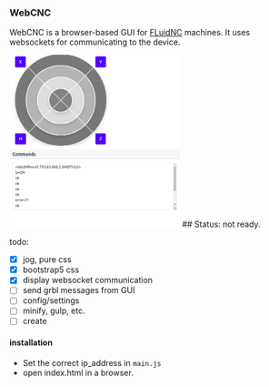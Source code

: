 

### WebCNC
WebCNC is a browser-based GUI for [FLuidNC](https://github.com/bdring/FluidNC/) machines.
It uses websockets for communicating to the device.

<img src="https://raw.githubusercontent.com/Alex-CodeLab/webcnc/main/docs/jog.png" width="300">
## Status:
not ready. 

todo:
- [x] jog, pure css 
- [x] bootstrap5 css
- [x] display websocket communication
- [ ] send grbl messages from GUI
- [ ] config/settings
- [ ] minify, gulp, etc.
- [ ] create

#### installation

- Set the correct ip_address in `main.js`
- open index.html in a browser.

####